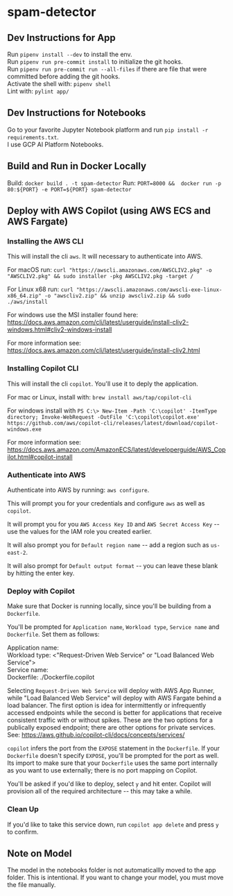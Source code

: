 # spam-detector

## Dev Instructions for App
Run `pipenv install --dev` to install the env.  
Run `pipenv run pre-commit install` to initialize the git hooks.  
Run `pipenv run pre-commit run --all-files` if there are file that were committed before adding the git hooks.  
Activate the shell with: `pipenv shell`  
Lint with: `pylint app/`  

## Dev Instructions for Notebooks
Go to your favorite Jupyter Notebook platform and run `pip install -r requirements.txt`.  
I use GCP AI Platform Notebooks.  

## Build and Run in Docker Locally
Build: `docker build . -t spam-detector`
Run: `PORT=8000 &&  docker run -p 80:${PORT} -e PORT=${PORT} spam-detector`

## Deploy with AWS Copilot (using AWS ECS and AWS Fargate)

### Installing the AWS CLI

This will install the cli `aws`. It will necessary to authenticate into AWS.

For macOS run: `curl "https://awscli.amazonaws.com/AWSCLIV2.pkg" -o "AWSCLIV2.pkg" && sudo installer -pkg AWSCLIV2.pkg -target /`

For Linux x68 run: `curl "https://awscli.amazonaws.com/awscli-exe-linux-x86_64.zip" -o "awscliv2.zip" && unzip awscliv2.zip && sudo ./aws/install`

For windows use the MSI installer found here: https://docs.aws.amazon.com/cli/latest/userguide/install-cliv2-windows.html#cliv2-windows-install

For more information see: https://docs.aws.amazon.com/cli/latest/userguide/install-cliv2.html

### Installing Copilot CLI

This will install the cli `copilot`. You'll use it to deply the application.

For mac or Linux, install with: `brew install aws/tap/copilot-cli`

For windows install with `PS C:\> New-Item -Path 'C:\copilot' -ItemType directory; Invoke-WebRequest -OutFile 'C:\copilot\copilot.exe' https://github.com/aws/copilot-cli/releases/latest/download/copilot-windows.exe`

For more information see: https://docs.aws.amazon.com/AmazonECS/latest/developerguide/AWS_Copilot.html#copilot-install

### Authenticate into AWS
Authenticate into AWS by running: `aws configure`.  

This will prompt you for your credentials and configure `aws` as well as `copilot`.

It will prompt you for you `AWS Access Key ID` and `AWS Secret Access Key` -- use the values for the IAM role you created earlier.

It will also prompt you for `Default region name` -- add a region such as `us-east-2`.

It will also prompt for `Default output format` -- you can leave these blank by hitting the enter key.

### Deploy with Copilot

Make sure that Docker is running locally, since you'll be building from a `Dockerfile`.

You'll be prompted for `Application name`, `Workload type`, `Service name` and `Dockerfile`. Set them as follows:

Application name: <any name>  
Workload type: <"Request-Driven Web Service" or "Load Balanced Web Service">  
Service name: <any name>  
Dockerfile: ./Dockerfile.copilot  

Selecting `Request-Driven Web Service` will deploy with AWS App Runner, while "Load Balanced Web Service" will deploy with AWS Fargate behind a load balancer. The first option is idea for intermittently or infrequently accessed endpoints while the second is better for applications that receive consistent traffic with or without spikes. These are the two options for a publically exposed endpoint; there are other options for private services. See: https://aws.github.io/copilot-cli/docs/concepts/services/

`copilot` infers the port from the `EXPOSE` statement in the `Dockerfile`. If your `Dockerfile` doesn't specify `EXPOSE`, you'll be prompted for the port as well. Its import to make sure that your `Dockerfile` uses the same port internally as you want to use externally; there is no port mapping on Copilot.

You'll be asked if you'd like to deploy, select `y` and hit enter. Copilot will provision all of the required architecture -- this may take a while.

### Clean Up

If you'd like to take this service down, run `copilot app delete` and press `y` to confirm.

## Note on Model
The model in the notebooks folder is not automaticallly moved to the app folder. This is intentional. If you want to change your model, you must move the file manually.
